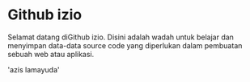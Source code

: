 # Github izio

Selamat datang diGithub izio. Disini adalah wadah untuk belajar dan menyimpan data-data source code yang diperlukan dalam pembuatan sebuah web atau aplikasi.

'azis lamayuda'

<!--
**azislamayuda/azislamayuda** is a ✨ _special_ ✨ repository because its `README.md` (this file) appears on your GitHub profile.

Here are some ideas to get you started:

- 🔭 I’m currently working on ...
- 🌱 I’m currently learning ...
- 👯 I’m looking to collaborate on ...
- 🤔 I’m looking for help with ...
- 💬 Ask me about ...
- 📫 How to reach me: ...
- 😄 Pronouns: ...
- ⚡ Fun fact: ...
-->
